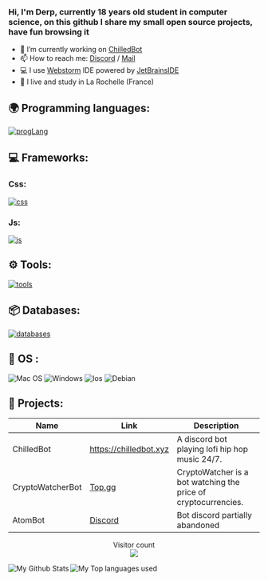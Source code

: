 ### Hi, I'm Derp, currently 18 years old student in computer science, on this github I share my small open source projects, have fun browsing it 

- 🔭 I’m currently working on [ChilledBot](https://chilledbot.xyz)
- 📫 How to reach me: [Discord](https://discord.gg/ahjFrbk2Nr) / [Mail](contact@chilledbot.xyz)
- 💻 I use [Webstorm](https://www.jetbrains.com/fr-fr/webstorm/) IDE powered by [JetBrainsIDE](https://www.jetbrains.com/)
- 🥖 I live and study in La Rochelle (France)


## 🌍 Programming languages:
[![progLang](https://skillicons.dev/icons?i=ts,js,java,html,css,py,cpp,php&theme=dark)](https://skillicons.dev)

  
## 💻 Frameworks:

  ### Css:
  [![css](https://skillicons.dev/icons?i=tailwind&theme=dark)](https://skillicons.dev)
  
  ### Js:
  [![js](https://skillicons.dev/icons?i=vue,nuxtjs,vite,nestjs&theme=dark)](https://skillicons.dev)

## ⚙️ Tools:

  [![tools](https://skillicons.dev/icons?i=git,vscode,regex,idea,maven&theme=dark)](https://skillicons.dev)
  
  
  
## 📦 Databases:
 [![databases](https://skillicons.dev/icons?i=postgres,redis,mysql,sqlite,mongodb&theme=dark)](https://skillicons.dev)

## 🔧 OS :
 ![Mac OS](https://img.shields.io/badge/mac%20os-000000?style=for-the-badge&logo=macos&logoColor=F0F0F0)
 ![Windows](https://img.shields.io/badge/Windows-0078D6?style=for-the-badge&logo=windows&logoColor=white)
 ![Ios](https://img.shields.io/badge/iOS-000000?style=for-the-badge&logo=ios&logoColor=white)
 ![Debian](https://img.shields.io/badge/Debian-A81D33?style=for-the-badge&logo=debian&logoColor=white)
 
## 🚩 Projects:
  | Name             | Link                              | Description                                                            |
  |------------------|-----------------------------------|------------------------------------------------------------------------|
  | ChilledBot       | https://chilledbot.xyz            | A discord bot playing lofi hip hop music 24/7.                         |
  | CryptoWatcherBot | [Top.gg](https://top.gg/bot/956586999102472222)        | CryptoWatcher is a bot watching the price of cryptocurrencies.                   | 
  | AtomBot          | [Discord](https://discord.gg/uVZdNse)        | Bot discord partially abandoned                             |  

<p align="center"> 
  Visitor count<br>
  <img src="https://profile-counter.glitch.me/Derpinou/count.svg" />
</p>

<img align="left" alt="My Github Stats" src="https://github-readme-stats.vercel.app/api?username=Derpinou&show_icons=true&hide_border=true&theme=discord_old_blurple" />
<img align="left" alt="My Top languages used" src="https://github-readme-stats.vercel.app/api/top-langs/?username=derpinou&theme=discord_old_blurple" />
